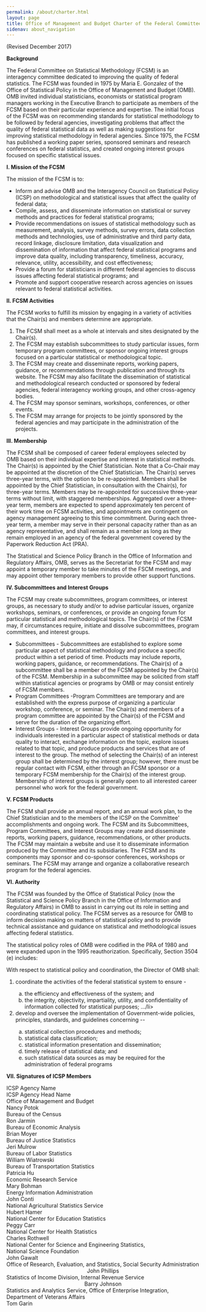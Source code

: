 ```yaml
---
permalink: /about/charter.html
layout: page
title: Office of Management and Budget Charter of the Federal Committee on Statistical Methodology
sidenav: about_navigation
---
```

        
<p>(Revised December 2017)</p>
<p><b>Background</b></p>
<p>The Federal Committee on Statistical Methodology (FCSM) is an interagency committee dedicated to improving the quality of federal statistics. The FCSM was founded in 1975 by Maria E. Gonzalez of the Office of Statistical Policy in the Office of Management and Budget (OMB). OMB invited individual statisticians, economists or statistical program managers working in the Executive Branch to participate as members of the FCSM based on their particular experience and expertise. The initial focus of the FCSM was on recommending standards for statistical methodology to be followed by federal agencies, investigating problems that affect the quality of federal statistical data as well as making suggestions for improving statistical methodology in federal agencies. Since 1975, the FCSM has published a working paper series, sponsored seminars and research conferences on federal statistics, and created ongoing interest groups focused on specific statistical issues. </p>
<p><b>I. Mission of the FCSM</b></p>
<p>The mission of the FCSM is to:</p>
<ul>
  <li>Inform and advise OMB and the Interagency Council on Statistical Policy (ICSP) on methodological and statistical issues that affect the quality of federal data; </li>
  <li>Compile, assess, and disseminate information on statistical or survey methods and practices for federal statistical programs;</li>
  <li>Provide recommendations on issues of statistical methodology such as measurement, analysis, survey methods, survey errors, data collection methods and technologies, use of administrative and third party data, record linkage, disclosure limitation, data visualization and dissemination of information that affect federal statistical programs and improve data quality, including transparency, timeliness, accuracy, relevance, utility, accessibility, and cost effectiveness; </li>
  <li> Provide a forum for statisticians in different federal agencies to discuss issues affecting federal statistical programs; and </li>
  <li>Promote and support cooperative research across agencies on issues relevant to federal statistical activities. </li>
</ul>
<p><b> II. FCSM Activities </b></p>
<p>The FCSM works to fulfill its mission by engaging in a variety of activities that the Chair(s) and members determine are appropriate.</p> 
<ol>
  <li>The FCSM shall meet as a whole at intervals and sites designated by the Chair(s).</li>
  <li>The FCSM may establish subcommittees to study particular issues, form temporary program committees, or sponsor ongoing interest groups focused on a particular statistical or methodological topic. </li> 
  <li>The FCSM may create and disseminate reports, working papers, guidance, or recommendations through publication and through its website. The FCSM may also facilitate the dissemination of statistical and methodological research conducted or sponsored by federal agencies, federal interagency working groups, and other cross-agency bodies.</li>
  <li>The FCSM may sponsor seminars, workshops, conferences, or other events. </li>
  <li>The FCSM may arrange for projects to be jointly sponsored by the federal agencies and may participate in the administration of the projects.</li>
</ol>
<p><b>III. Membership</b></p>
<p>The FCSM shall be composed of career federal employees selected by OMB based on their individual expertise and interest in statistical methods. The Chair(s) is appointed by the Chief Statistician. Note that a Co-Chair may be appointed at the discretion of the Chief Statistician. The Chair(s) serves three-year terms, with the option to be re-appointed. Members shall be appointed by the Chief Statistician, in consultation with the Chair(s), for three-year terms. Members may be re-appointed for successive three-year terms without limit, with staggered memberships. Aggregated over a three-year term, members are expected to spend approximately ten percent of their work time on FCSM activities, and appointments are contingent on agency management agreeing to this time commitment. During each three-year term, a member may serve in their personal capacity rather than as an agency representative, and shall remain as a member as long as they remain employed in an agency of the federal government covered by the Paperwork Reduction Act (PRA).</p> 
<p>The Statistical and Science Policy Branch in the Office of Information and Regulatory Affairs, OMB, serves as the Secretariat for the FCSM and may appoint a temporary member to take minutes of the FSCM meetings, and may appoint other temporary members to provide other support functions.</p>
<p><b>IV. Subcommittees and Interest Groups</b></p>
<p>The FCSM may create subcommittees, program committees, or interest groups, as necessary to study and/or to advise particular issues, organize workshops, seminars, or conferences, or provide an ongoing forum for particular statistical and methodological topics. The Chair(s) of the FCSM may, if circumstances require, initiate and dissolve subcommittees, program committees, and interest groups. </p>
<ul>
  <li>Subcommittees - Subcommittees are established to explore some particular aspect of statistical methodology and produce a specific product within a set period of time. Products may include reports, working papers, guidance, or recommendations. The Chair(s) of a subcommittee shall be a member of the FCSM appointed by the Chair(s) of the FCSM. Membership in a subcommittee may be solicited from staff within statistical agencies or programs by OMB or may consist entirely of FCSM members.</li> 
  <li>Program Committees -Program Committees are temporary and are established with the express purpose of organizing a particular workshop, conference, or seminar. The Chair(s) and members of a program committee are appointed by the Chair(s) of the FCSM and serve for the duration of the organizing effort. </li>
  <li>Interest Groups - Interest Groups provide ongoing opportunity for individuals interested in a particular aspect of statistical methods or data quality to interact, exchange information on the topic, explore issues related to that topic, and produce products and services that are of interest to the group. The method of selecting the Chair(s) of an interest group shall be determined by the interest group; however, there must be regular contact with FCSM, either through an FCSM sponsor or a temporary FCSM membership for the Chair(s) of the interest group. Membership of interest groups is generally open to all interested career personnel who work for the federal government. </li>
</ul>
<p><b>V. FCSM Products </b></p>
<p>The FCSM shall provide an annual report, and an annual work plan, to the Chief Statistician and to the members of the ICSP on the Committee' accomplishments and ongoing work. The FCSM and its Subcommittees, Program Committees, and Interest Groups may create and disseminate reports, working papers, guidance, recommendations, or other products. The FCSM may maintain a website and use it to disseminate information produced by the Committee and its subsidiaries. The FCSM and its components may sponsor and co-sponsor conferences, workshops or seminars. The FCSM may arrange and organize a collaborative research program for the federal agencies. </p>
<p><b>VI. Authority</b></p>
<p>The FCSM was founded by the Office of Statistical Policy (now the Statistical and Science Policy Branch in the Office of Information and Regulatory Affairs) in OMB to assist in carrying out its role in setting and coordinating statistical policy. The FCSM serves as a resource for OMB to inform decision making on matters of statistical policy and to provide technical assistance and guidance on statistical and methodological issues affecting federal statistics. </p>
<p>The statistical policy roles of OMB were codified in the PRA of 1980 and were expanded upon in the 1995 reauthorization. Specifically, Section 3504 (e) includes: </p>
<p>With respect to statistical policy and coordination, the Director of OMB shall:</p>
<ol>
  <li>coordinate the activities of the federal statistical system to ensure - </li>
  <ol type="a">
    <li> the efficiency and effectiveness of the system; and </li>
    <li> the integrity, objectivity, impartiality, utility, and confidentiality of information collected for statistical purposes; .../li>
  </ol>
  <li> develop and oversee the implementation of Government-wide policies, principles, standards, and guidelines concerning --</li> 
  <ol type="a">
    <li> statistical collection procedures and methods; </li>
    <li> statistical data classification; </li>
    <li> statistical information presentation and dissemination; </li>
    <li> timely release of statistical data; and </li>
    <li> such statistical data sources as may be required for the administration of federal programs</li>
  </ol>
</ol>

<!--<p><b>VII. Amendment and Revision History</b></p>
<table>
<div class="grid-row">
<td>Date Approved</div>
<td>Description of Amendment or Revision</div>
</div>

<div class="grid-row">
    <td>February 2003</div>
    <td>Initial release.</div>  
</div>

<div class="grid-row">
    <td>January 10, 2018</div>
    <td>Charter language modified to more accurately reflect the roles and responsibilities of the FCSM.</div>  
</div>

</table>-->

<p><b>VII. Signatures of ICSP Members</b></p>
<div class="grid-container">
  <div class="grid-row">
    <div class="grid-col-6">ICSP Agency Name</div>
    <div class="grid-col-6">ICSP Agency Head Name</div>
  </div>
  <div class="grid-row">
    <div class="grid-col-6">Office of Management and Budget</div>
    <div class="grid-col-6">Nancy Potok</div>
  </div>
  <div class="grid-row">
    <div class="grid-col-6">Bureau of the Census</div>
    <div class="grid-col-6">Ron Jarmin</div>
  </div>
  <div class="grid-row">
    <div class="grid-col-6">Bureau of Economic Analysis</div>
    <div class="grid-col-6">Brian Moyer</div>
  </div>
  <div class="grid-row">
    <div class="grid-col-6">Bureau of Justice Statistics</div>
    <div class="grid-col-6">Jeri Mulrow</div>
  </div>
  <div class="grid-row">
    <div class="grid-col-6">Bureau of Labor Statistics</div>
    <div class="grid-col-6">William Wiatrowski</div>
  </div>
  <div class="grid-row">
    <div class="grid-col-6">Bureau of Transportation Statistics</div>
    <div class="grid-col-6">Patricia Hu</div>
  </div>
  <div class="grid-row">
    <div class="grid-col-6">Economic Research Service</div>
    <div class="grid-col-6">Mary Bohman</div>
  </div>
  <div class="grid-row">
    <div class="grid-col-6">Energy Information Administration</div>
    <div class="grid-col-6">John Conti</div>
  </div>
  <div class="grid-row">
    <div class="grid-col-6">National Agricultural Statistics Service</div>
    <div class="grid-col-6">Hubert Hamer</div>
  </div>
  <div class="grid-row">
    <div class="grid-col-6">National Center for Education Statistics</div>
    <div class="grid-col-6">Peggy Carr</div>
  </div>
  <div class="grid-row">
    <div class="grid-col-6">National Center for Health Statistics</div>
    <div class="grid-col-6">Charles Rothwell</div>
  </div>
  <div class="grid-row">
    <div class="grid-col-6">National Center for Science and Engineering Statistics,<br> National Science Foundation</div>
    <div class="grid-col-6">John Gawalt</div>
    <td></div>
  </div>
  <div class="grid-row">
    <div class="grid-col-6">Office of Research, Evaluation, and Statistics, Social Security Administration</div>
    <div class="grid-col-6" style="text-align: center;">John Phillips</div>
  </div>
  <div class="grid-row">
    <div class="grid-col-6">Statistics of Income Division, Internal Revenue Service</div>
    <div class="grid-col-6" style="text-align: center;">Barry Johnson</div>
  </div>
  <div class="grid-row">
    <div class="grid-col-6">Statistics and Analytics Service, Office of Enterprise Integration, Department of Veterans Affairs</div>
    <div class="grid-col-6">Tom Garin</div>
  </div>
</div>